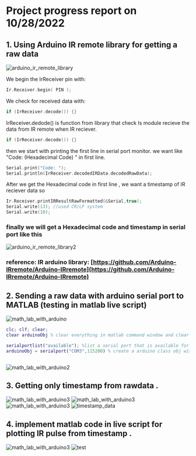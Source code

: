# Project progress report on 10/28/2022

## 1. Using Arduino IR remote library for getting a raw data 

![arduino_ir_remote_library](/IR_remote_MQTT_MATLAB/images/week1/only_code_arduino.png)

We begin the IrReceiver pin with:
```c
Ir.Receiver.begin( PIN );
```
We check for received data with: 
```c
if (IrReceiver.decode()) {}
```
IrReceiver.dedode() is function from library that check Is module recieve the data from IR remote when IR reciever.
```c
if (IrReceiver.decode()) {}
```
then we start with printing the first line in serial port monitor. we want like "Code: (Hexadecimal Code) " in first line.
```c
Serial.print("Code: ");
Serial.println(IrReceiver.decodedIRData.decodedRawData);
```
After we get the Hexadecimal code in first line , we want a timestamp of IR reciever data so
```c
Ir.Receiver.printIRResultRawFormatted(&Serial,true);
Serial.write(13); //used CR/LF system
Serial.write(10);
```
### finally we will get a Hexadecimal code and timestamp in serial port like this 

![arduino_ir_remote_library2](/IR_remote_MQTT_MATLAB/images/week1/TIMESTAMP.png)

### reference: IR arduino library: [https://github.com/Arduino-IRremote/Arduino-IRremote](https://github.com/Arduino-IRremote/Arduino-IRremote)


## 2. Sending a raw data with arduino serial port to MATLAB  (testing in matlab live script)

![math_lab_with_arduino](/IR_remote_MQTT_MATLAB/images/week1/setup_matlab_arduino.png)
```Matlab
clc; clf; clear;
clear arduinoObj % clear everything in matlab command window and clear arduino serial port for matlab
```
```Matlab
serialportlist("available"); %list a serial port that is available for us is COM3 .
arduinoObj = serialport("COM3",115200) % create a arduino class obj with COM3 and 115200 rate bit per second .
```
```Matlab

```
![math_lab_with_arduino2](/IR_remote_MQTT_MATLAB/images/week1/arduino_with_matlab_2.png)


## 3. Getting only timestamp from rawdata . 

![math_lab_with_arduino3](/IR_remote_MQTT_MATLAB/images/week1/readtime1.png)
![math_lab_with_arduino3](/IR_remote_MQTT_MATLAB/images/week1/readtime2.png)
![math_lab_with_arduino3](/IR_remote_MQTT_MATLAB/images/week1/readtime2.png)
![timestamp_data](/IR_remote_MQTT_MATLAB/images/week1/matlab_arduino_ir_signal-1.png)

## 4. implement matlab code in live script for plotting IR pulse from timestamp .
![math_lab_with_arduino3](/IR_remote_MQTT_MATLAB/images/week1/implement_graph_v1.png)
![test](/IR_remote_MQTT_MATLAB/images/week1/matlab_arduino_ir_signal-3.jpg)
